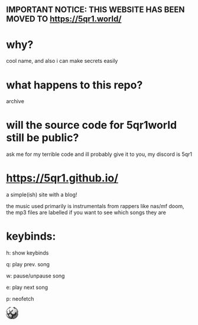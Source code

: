 ## IMPORTANT NOTICE: THIS WEBSITE HAS BEEN MOVED TO https://5qr1.world/

# why?

cool name, and also i can make secrets easily

# what happens to this repo?

archive

# will the source code for 5qr1world still be public?

ask me for my terrible code and ill probably give it to you, my discord is 5qr1










# https://5qr1.github.io/
a simple(ish) site with a blog!

the music used primarily is instrumentals from rappers like nas/mf doom, the mp3 files are labelled if you want to see which songs they are

# keybinds:
h: show keybinds

q: play prev. song

w: pause/unpause song

e: play next song

p: neofetch

![5qr1 globe](images/5qr1globe.gif)
